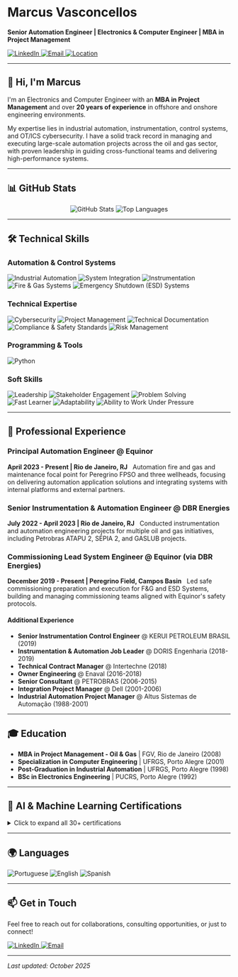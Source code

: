 # Marcus Vasconcellos
**Senior Automation Engineer | Electronics & Computer Engineer | MBA in Project Management**

<p align="left">
  <a href="https://www.linkedin.com/in/marcusvasconcellos" target="_blank">
    <img src="https://img.shields.io/badge/LinkedIn-0077B5?style=for-the-badge&logo=linkedin&logoColor=white" alt="LinkedIn"/>
  </a>
  <a href="mailto:marcus@vasconcellos.net.br">
    <img src="https://img.shields.io/badge/Email-D14836?style=for-the-badge&logo=gmail&logoColor=white" alt="Email"/>
  </a>
  <a href="#">
    <img src="https://img.shields.io/badge/Niterói,_Rio_de_Janeiro-Brazil-007ACC?style=for-the-badge&logo=data:image/svg+xml;base64,PHN2ZyB4bWxucz0iaHR0cDovL3d3dy53My5vcmcvMjAwMC9zdmciIHZpZXdCb3g9IjAgMCAyNCAyNCIgZmlsbD0iI2ZmZmZmZiI+PHBhdGggZD0iTTEyIDJDOC4xMyAyIDUgNS4xMyA1IDljMCA1LjI1IDcgMTMgNyAxM3M3LTcuNzUgNy0xM2MwLTMuODctMy4xMy03LTctN3ptMCA5LjVjLTEuMzggMC0yLjUtMS4xMi0yLjUtMi41czEuMTItMi41IDIuNS0yLjUgMi41IDEuMTIgMi41IDIuNS0xLjEyIDIuNS0yLjUgMi41eiIvPjwvcGF0aD48L3N2Zz4=" alt="Location"/>
  </a>
</p>

---

## 👋 Hi, I'm Marcus
I'm an Electronics and Computer Engineer with an **MBA in Project Management** and over **20 years of experience** in offshore and onshore engineering environments. 

My expertise lies in industrial automation, instrumentation, control systems, and OT/ICS cybersecurity. I have a solid track record in managing and executing large-scale automation projects across the oil and gas sector, with proven leadership in guiding cross-functional teams and delivering high-performance systems.

---

## 📊 GitHub Stats

<p align="center">
  <img src="https://github-readme-stats.vercel.app/api?username=celloweb-ai&show_icons=true&theme=transparent&hide_border=true&include_all_commits=true&count_private=true" alt="GitHub Stats" />
  <img src="https://github-readme-stats.vercel.app/api/top-langs/?username=celloweb-ai&layout=compact&theme=transparent&hide_border=true" alt="Top Languages" />
</p>

---

## 🛠️ Technical Skills

### Automation & Control Systems
<p align="left">
  <img src="https://img.shields.io/badge/Industrial%20Automation-007ACC?style=flat-square" alt="Industrial Automation"/>
  <img src="https://img.shields.io/badge/System%20Integration-007ACC?style=flat-square" alt="System Integration"/>
  <img src="https://img.shields.io/badge/Instrumentation-007ACC?style=flat-square" alt="Instrumentation"/>
  <img src="https://img.shields.io/badge/Fire%20&%20Gas%20Systems-007ACC?style=flat-square" alt="Fire & Gas Systems"/>
  <img src="https://img.shields.io/badge/ESD%20Systems-007ACC?style=flat-square" alt="Emergency Shutdown (ESD) Systems"/>
</p>

### Technical Expertise
<p align="left">
  <img src="https://img.shields.io/badge/OT/ICS%20Cybersecurity-333333?style=flat-square" alt="Cybersecurity"/>
  <img src="https://img.shields.io/badge/Project%20Management-333333?style=flat-square" alt="Project Management"/>
  <img src="https://img.shields.io/badge/Technical%20Documentation-333333?style=flat-square" alt="Technical Documentation"/>
  <img src="https://img.shields.io/badge/Compliance%20&%20Safety-333333?style=flat-square" alt="Compliance & Safety Standards"/>
  <img src="https://img.shields.io/badge/Risk%20Management-333333?style=flat-square" alt="Risk Management"/>
</p>

### Programming & Tools
<p align="left">
  <img src="https://img.shields.io/badge/Python-3776AB?style=flat-square&logo=python&logoColor=white" alt="Python"/>
</p>

### Soft Skills
<p align="left">
  <img src="https://img.shields.io/badge/Leadership-4CAF50?style=flat-square" alt="Leadership"/>
  <img src="https://img.shields.io/badge/Stakeholder%20Engagement-4CAF50?style=flat-square" alt="Stakeholder Engagement"/>
  <img src="https://img.shields.io/badge/Problem%20Solving-4CAF50?style=flat-square" alt="Problem Solving"/>
  <img src="https://img.shields.io/badge/Fast%20Learner-4CAF50?style=flat-square" alt="Fast Learner"/>
  <img src="https://img.shields.io/badge/Adaptability-4CAF50?style=flat-square" alt="Adaptability"/>
  <img src="https://img.shields.io/badge/Works%20Under%20Pressure-4CAF50?style=flat-square" alt="Ability to Work Under Pressure"/>
</p>

---

## 💼 Professional Experience
### Principal Automation Engineer @ Equinor
**April 2023 - Present | Rio de Janeiro, RJ**  
Automation fire and gas and maintenance focal point for Peregrino FPSO and three wellheads, focusing on delivering automation application solutions and integrating systems with internal platforms and external partners.

### Senior Instrumentation & Automation Engineer @ DBR Energies
**July 2022 - April 2023 | Rio de Janeiro, RJ**  
Conducted instrumentation and automation engineering projects for multiple oil and gas initiatives, including Petrobras ATAPU 2, SÉPIA 2, and GASLUB projects.

### Commissioning Lead System Engineer @ Equinor (via DBR Energies)
**December 2019 - Present | Peregrino Field, Campos Basin**  
Led safe commissioning preparation and execution for F&G and ESD Systems, building and managing commissioning teams aligned with Equinor's safety protocols.

#### Additional Experience
- **Senior Instrumentation Control Engineer** @ KERUI PETROLEUM BRASIL (2019)
- **Instrumentation & Automation Job Leader** @ DORIS Engenharia (2018-2019)
- **Technical Contract Manager** @ Intertechne (2018)
- **Owner Engineering** @ Enaval (2016-2018)
- **Senior Consultant** @ PETROBRAS (2006-2015)
- **Integration Project Manager** @ Dell (2001-2006)
- **Industrial Automation Project Manager** @ Altus Sistemas de Automação (1988-2001)

---

## 🎓 Education
- **MBA in Project Management - Oil & Gas** | FGV, Rio de Janeiro (2008)
- **Specialization in Computer Engineering** | UFRGS, Porto Alegre (2001)
- **Post-Graduation in Industrial Automation** | UFRGS, Porto Alegre (1998)
- **BSc in Electronics Engineering** | PUCRS, Porto Alegre (1992)

---

## 🤖 AI & Machine Learning Certifications

<details>
<summary>Click to expand all 30+ certifications</summary>
  
### Altair RapidMiner
- [Applications & Use Cases Master Certification](https://openbadgefactory.com/v1/assertion/66edcebfb750300e54b919df02146b5a0b1f9f52.html)
- [Applications & Use Cases Professional Certification](https://openbadgefactory.com/v1/assertion/de2b803175863a07b7b2871ccf6eb9b3cf591eaf.html)
- [Machine Learning Master Certification](https://openbadgefactory.com/v1/assertion/a9859e05680320937c314d732feb494ec330e15b.html)
- [Machine Learning Professional Certification](https://openbadgefactory.com/v1/assertion/fbe96028b03893efeb2f7cdd7a2e2cd40c4fde5f.html)

### Alura
- [Aprendizagem: personalizando sua rotina de estudos com ChatGPT](https://openbadgepassport.com/file/5/b/d/2/5bd24524fce9b7308c1d240f7ecd2c98f086aa5f0febbf31cd3614b02e38199e.png)

### AWS / TIDWIT
- [AWS GenAI Practitioner](https://aws-brgenai.ontidwit.com/#/badge/c716b58b-0f06-4bef-b2a7-f8ec3105c3c6)

### Cisco
- [Introduction to Modern AI](https://www.credly.com/badges/15b479ee-93b7-4946-b86e-8ab22f4d6629/linked_in_profile)

### Databricks
- [Academy Accreditation - AI Security Fundamentals](https://credentials.databricks.com/2a9f1b53-89ca-4783-9fdb-628749501d3d#acc.Afg0JHUd)
- [Academy Accreditation - Generative AI Fundamentals](https://credentials.databricks.com/1d5150cd-2255-4640-bc4c-1dd43b96a199)

### Digital Innovation One
- [Fundamentos de IA Generativa](https://openbadgepassport.com/file/0/a/a/d/0aadff51f3a0f6e94658275fec186d238f494b7fc944724636af70092b9cdc0c.png)

### FIAP
- [Chatbots](https://on.fiap.com.br/local/nanocourses/gerar_certificado.php?chave=96b5ba62fb2e00022d10ca512797dc3c&action=view)
- [Inteligência Artificial e Computacional](https://on.fiap.com.br/local/nanocourses/gerar_certificado.php?chave=6f4eccc2703b66fb7862c9ef191b430a&action=view)
- [Inteligência Artificial Responsável](https://on.fiap.com.br/local/nanocourses/gerar_certificado.php?chave=1f9a87feae4a56eeefa505cd457242d5&action=view)

### Google
- [Google AI Essentials](https://coursera.org/share/d9cf7ae309978389865522230efb9e1c)

### Huawei
- [Huawei Certified ICT Associate (HCIA) - AI](https://kltstaticcontent.shixizhi.huawei.com/1365189427395223554/certificate/20250919/b1f966041aef4243819259fa4ac63eda_ICT2025091900181311d52dd17e8e42cc9464fbfbe56195ee.png)

### IBM
- [AI Literacy](https://www.credly.com/badges/c776e8db-f4c7-488b-8b7e-2e68792e2ce1/linked_in_profile)
- [Artificial Intelligence Fundamentals](https://www.credly.com/badges/4a3aaa82-6cac-4e33-aa73-99406f648d1c/linked_in_profile)

### KI-Campus
- [Foundations of Artificial Intelligence I](https://badgr.com/public/assertions/zdvzJzEhTeSjZH2tTx3fuQ?identity__email=marcus%40vasconcellos.net.br)
- [Foundations of Artificial Intelligence II](https://badgr.com/public/assertions/dXNvYMToSmul8piQs11mDg?identity__email=marcus%40vasconcellos.net.br)
- [Foundations of Artificial Intelligence III](https://badgr.com/public/assertions/c5oIwRigTeum52DsyF4JlQ?identity__email=marcus%40vasconcellos.net.br)
- [Foundations of Artificial Intelligence IV](https://badgr.com/public/assertions/YQjjRb1iTz-YL6zD8ypAgg?identity__email=marcus%40vasconcellos.net.br)
- [Foundations of Artificial Intelligence V](httpsDhttps://moodle.ki-campus.org/mod/customcert/verify_certificate.php?code=OsGD2IrPFa)
- [Foundations of Artificial Intelligence VI](https://moodle.ki-campus.org/mod/customcert/verify_certificate.php?code=HoxmjZ98DF)
- [Launchpad to AI - An Introduction to Applications, Risks, and Opportunities](https://badgr.com/public/assertions/-WDZ3ISFTMSvJNGvOTCB_g?identity__email=marcus%40vasconcellos.net.br)

### NVIDIA
- [AI for All: From Basics to GenAI Practice](httpsDhttps://openbadgepassport.com/file/5/2/0/9/52092221f6c0a037406473b5b3297e3da173813031a720cb97eb11121051e747.png)

### PMI
- [Generative AI Overview for Project Managers](https://www.credly.com/badges/f4791a0a-deed-4022-a7d4-dd2886a16b6f/linked_in_profile)
- [Practical Application of Gen AI for Project Managers](https://www.credly.com/badges/5f319d2e-a159-4526-95da-b53e37616250/linked_in_profile)
- [Talking to AI: Prompt Engineering for Project Managers](https://www.credly.com/badges/a5f3b699-0c4d-4b35-b1b3-89554cc95a44/linked_in_profile)

### University of Helsinki
- [Elements of AI](https://certificates.mooc.fi/validate/9pva6qfaubp)

### University of Maryland
- [AI and Career Empowerment](https://openbadgepassport.com/file/e/4/d/4/e4d4ada6ad1822ac4a9e26bc1b5b0bad5255aab75a8967291dce465adf72437d.png)

</details>

---

## 🌍 Languages
<p align="left">
  <img src="https://img.shields.io/badge/Portuguese-Native-green?style=flat-square" alt="Portuguese"/>
  <img src="https://img.shields.io/badge/English-Advanced-blue?style=flat-square" alt="English"/>
  <img src="https://img.shields.io/badge/Spanish-Intermediate-orange?style=flat-square" alt="Spanish"/>
</p>

---

## 📫 Get in Touch
Feel free to reach out for collaborations, consulting opportunities, or just to connect!
<p align="left">
  <a href="https://www.linkedin.com/in/marcusvasconcellos" target="_blank">
    <img src="https://img.shields.io/badge/LinkedIn-0077B5?style=for-the-badge&logo=linkedin&logoColor=white" alt="LinkedIn"/>
  </a>
  <a href="mailto:marcus@vasconcellos.net.br">
    <img src="https://img.shields.io/badge/Email-D14836?style=for-the-badge&logo=gmail&logoColor=white" alt="Email"/>
  </a>
</p>

---
*Last updated: October 2025*
